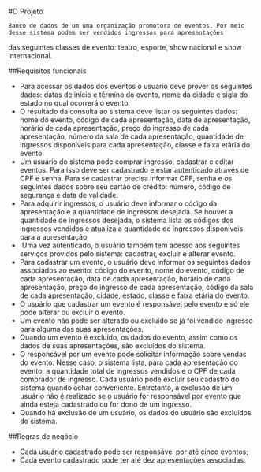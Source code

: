 #O Projeto

	Banco de dados de um uma organização promotora de eventos. Por meio desse sistema podem ser vendidos ingressos para apresentações
das seguintes classes de evento: teatro, esporte, show nacional e show internacional.

##Requisitos funcionais

* Para acessar os dados dos eventos o usuário deve prover os seguintes dados: datas de início e término do evento, nome da cidade e sigla do estado no qual ocorrerá o evento.
* O resultado da consulta ao sistema deve listar os seguintes dados: nome do evento, código de cada apresentação, data de apresentação, horário de cada apresentação, preço do ingresso de cada apresentação, número da sala de cada apresentação, quantidade de ingressos disponíveis  para cada apresentação, classe e faixa etária do evento. 
* Um usuário do sistema pode comprar ingresso, cadastrar e editar eventos. Para isso deve ser cadastrado e estar autenticado através de CPF e senha. Para se cadastrar precisa informar CPF, senha e os seguintes dados sobre seu cartão de crédito: número, código de segurança e data de validade.
* Para adquirir ingressos, o usuário deve informar o código da apresentação e a quantidade de ingressos desejada. Se houver a quantidade de ingressos desejada, o sistema lista os códigos dos ingressos vendidos e atualiza a quantidade de ingressos disponíveis para a apresentação. 
*  Uma vez autenticado, o usuário também tem acesso aos seguintes serviços providos pelo sistema: cadastrar, excluir e alterar evento.
*  Para cadastrar um evento, o usuário deve informar os seguintes dados associados ao evento: código do evento, nome do evento, código de cada apresentação, data de cada apresentação, horário de cada apresentação, preço do ingresso de cada apresentação, código da sala de cada apresentação, cidade, estado, classe e faixa etária do evento.
* O usuário que cadastrar um evento é responsável pelo evento e só ele pode alterar ou excluir o evento. 
* Um evento não pode ser alterado ou excluído se já foi vendido ingresso para alguma das suas apresentações. 
* Quando um evento é excluído, os dados do evento, assim como os dados de suas apresentações, são excluídos do sistema. 
* O responsável por um evento pode solicitar informação sobre vendas do evento. Nesse caso, o sistema lista, para cada apresentação do evento, a quantidade total de ingressos vendidos e o CPF de cada comprador de ingresso. Cada usuário pode excluir seu cadastro do sistema quando achar conveniente. Entretanto, a exclusão  de um usuário não é realizado se o usuário for responsável por evento que ainda esteja cadastrado ou for dono de um ingresso. 
* Quando há exclusão de um usuário, os dados do usuário são excluídos do sistema.

##Regras de negócio
* Cada usuário cadastrado pode ser responsável por até cinco eventos;
* Cada evento cadastrado pode ter até dez apresentações associadas.

